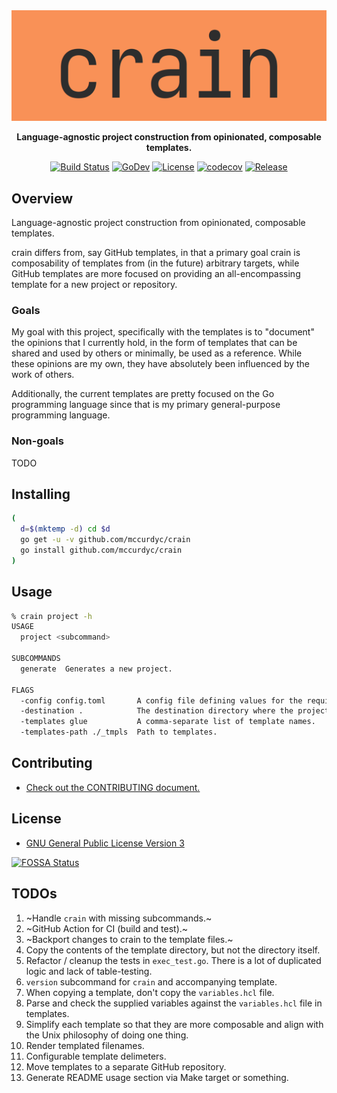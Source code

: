 <div align="center">
  <img src="./docs/imgs/logo.png"><br>
  <p align="center"><b>Language-agnostic project construction from opinionated, composable templates.</b></p>

  [![Build Status][build-badge]][build-url]
  [![GoDev][godev-badge]][godev-url]
  [![License][license-badge]][license-url]
  [![codecov][codecov-badge]][codecov-url]
  [![Release][release-badge]][release-url]
</div>

[build-badge]: https://github.com/mccurdyc/crain/workflows/build-test/badge.svg
[build-url]: https://github.com/mccurdyc/crain/actions
[godev-badge]: https://pkg.go.dev/badge/github.com/mccurdyc/crain
[godev-url]: https://pkg.go.dev/github.com/mccurdyc/crain?tab=overview
[license-badge]: https://img.shields.io/github/license/mccurdyc/crain
[license-url]: LICENSE
[codecov-badge]: https://codecov.io/gh/mccurdyc/crain/branch/master/graph/badge.svg
[codecov-url]: https://codecov.io/gh/mccurdyc/crain
[release-badge]: https://img.shields.io/github/release/mccurdyc/crain.svg
[release-url]: https://github.com/mccurdyc/crain/releases/latest

## Overview

Language-agnostic project construction from opinionated, composable templates.

crain differs from, say GitHub templates, in that a primary goal crain is composability
of templates from (in the future) arbitrary targets, while GitHub templates are
more focused on providing an all-encompassing template for a new project or repository.

### Goals

My goal with this project, specifically with the templates is to "document"
the opinions that I currently hold, in the form of templates that can be shared and used by
others or minimally, be used as a reference. While these opinions are my own,
they have absolutely been influenced by the work of others.

Additionally, the current templates are pretty focused on the Go programming language
since that is my primary general-purpose programming language.

### Non-goals

TODO

## Installing

```sh
(
  d=$(mktemp -d) cd $d
  go get -u -v github.com/mccurdyc/crain
  go install github.com/mccurdyc/crain
)
```

## Usage

```sh
% crain project -h
USAGE
  project <subcommand>

SUBCOMMANDS
  generate  Generates a new project.

FLAGS
  -config config.toml       A config file defining values for the required variables for all templates used.
  -destination .            The destination directory where the project should be created.
  -templates glue           A comma-separate list of template names.
  -templates-path ./_tmpls  Path to templates.
```

## Contributing

+ [Check out the CONTRIBUTING document.](./CONTRIBUTING.md)

## License

+ [GNU General Public License Version 3](./LICENSE)

[![FOSSA Status](https://app.fossa.io/api/projects/git%2Bgithub.com%2Fmccurdyc%2Fcrain.svg?type=large)](https://app.fossa.io/projects/git%2Bgithub.com%2Fmccurdyc%2Fcrain?ref=badge_large)

## TODOs

1. ~Handle `crain` with missing subcommands.~
1. ~GitHub Action for CI (build and test).~
1. ~Backport changes to crain to the template files.~
1. Copy the contents of the template directory, but not the directory itself.
1. Refactor / cleanup the tests in `exec_test.go`. There is a lot of duplicated logic and lack of table-testing.
1. `version` subcommand for `crain` and accompanying template.
1. When copying a template, don't copy the `variables.hcl` file.
1. Parse and check the supplied variables against the `variables.hcl` file in templates.
1. Simplify each template so that they are more composable and align with the Unix philosophy of doing one thing.
1. Render templated filenames.
1. Configurable template delimeters.
1. Move templates to a separate GitHub repository.
1. Generate README usage section via Make target or something.
